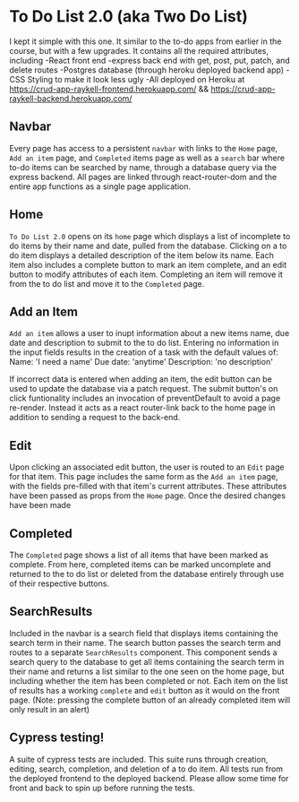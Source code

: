 # To Do List 2.0 (aka Two Do List)
  I kept it simple with this one. It similar to the to-do apps from earlier in the course, but with a few upgrades. It contains all the required attributes, including 
  -React front end
  -express back end with get, post, put, patch, and delete routes
  -Postgres database (through heroku deployed backend app)
  -CSS Styling to make it look less ugly
  -All deployed on Heroku at 
    https://crud-app-raykell-frontend.herokuapp.com/
    &&
    https://crud-app-raykell-backend.herokuapp.com/

## Navbar
Every page has access to a persistent `navbar` with links to the `Home` page, `Add an item` page, and `Completed` items page as well as a `search` bar where to-do items can be searched by name, through a database query via the express backend. All pages are linked through react-router-dom and the entire app functions as a single page application.

## Home
`To Do List 2.0` opens on its `home` page which displays a list of incomplete to do items by their name and date, pulled from the database. Clicking on a to do item displays a detailed description of the item below its name. Each item also includes a complete button to mark an item complete, and an edit button to modify attributes of each item. Completing an item will remove it from the to do list and move it to the `Completed` page.

## Add an Item
`Add an item` allows a user to inupt information about a new items name, due date and description to submit to the to do list. Entering no information in the input fields results in the creation of a task with the default values of:
  Name: 'I need a name'
  Due date: 'anytime'
  Description: 'no description'

If incorrect data is entered when adding an item, the edit button can be used to update the database via a patch request. The submit button's on click funtionality includes an invocation of preventDefault to avoid a page re-render. Instead it acts as a react router-link back to the home page in addition to sending a request to the back-end.

## Edit
Upon clicking an associated edit button, the user is routed to an `Edit` page for that item. This page includes the same form as the `Add an item` page, with the fields pre-filled with that item's current attributes. These attributes have been passed as props from the `Home` page. Once the desired changes have been made 

## Completed
The `Completed` page shows a list of all items that have been marked as complete. From here, completed items can be marked uncomplete and returned to the to do list or deleted from the database entirely through use of their respective buttons.

## SearchResults
Included in the navbar is a search field that displays items containing the search term in their name. The search button passes the search term and routes to a separate `SearchResults` component. This component sends a search query to the database to get all items containing the search term in their name and returns a list similar to the one seen on the home page, but including whether the item has been completed or not. Each item on the list of results has a working `complete` and `edit` button as it would on the front page. (Note: pressing the complete button of an already completed item will only result in an alert)

## Cypress testing!
A suite of cypress tests are included. This suite runs through creation, editing, search, completion, and deletion of a to do item. All tests run from the deployed frontend to the deployed backend. Please allow some time for front and back to spin up before running the tests.
 